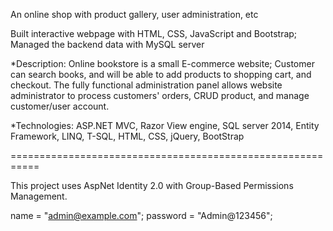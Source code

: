 An online shop with product gallery, user administration, etc

Built interactive webpage with HTML, CSS, JavaScript and Bootstrap; Managed the backend data with MySQL server

*Description: Online bookstore is a small E-commerce website; Customer can search books, and will be able to add products to shopping cart, and checkout. The fully functional administration panel allows website administrator to process customers' orders, CRUD product, and manage customer/user account.

*Technologies: ASP.NET MVC, Razor View engine, SQL server 2014, Entity Framework, LINQ, T-SQL, HTML, CSS, jQuery, BootStrap




===========================================================

This project uses AspNet Identity 2.0 with Group-Based Permissions Management.

name = "admin@example.com";
password = "Admin@123456";

